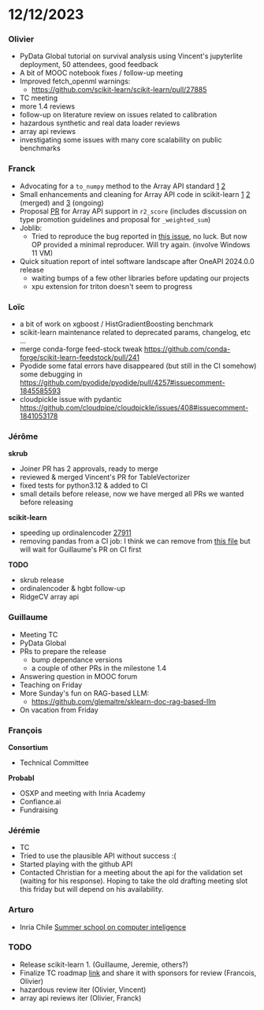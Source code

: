 # 12/12/2023

### Olivier

- PyData Global tutorial on survival analysis using Vincent's jupyterlite
  deployment, 50 attendees, good feedback
- A bit of MOOC notebook fixes / follow-up meeting
- Improved fetch_openml warnings:
    - https://github.com/scikit-learn/scikit-learn/pull/27885
- TC meeting
- more 1.4 reviews
- follow-up on literature review on issues related to calibration
- hazardous synthetic and real data loader reviews
- array api reviews
- investigating some issues with many core scalability on public benchmarks

### Franck

- Advocating for a `to_numpy` method to the  Array API standard [1](https://github.com/data-apis/array-api/issues/710#issuecomment-1845425319) [2](https://github.com/data-apis/array-api/issues/626#issuecomment-1851698357)
- Small enhancements and cleaning for Array API code in scikit-learn [1](https://github.com/scikit-learn/scikit-learn/pull/27939) [2](https://github.com/scikit-learn/scikit-learn/pull/27941/files) (merged) and [3](https://github.com/scikit-learn/scikit-learn/pull/27940) (ongoing)
- Proposal [PR](https://github.com/scikit-learn/scikit-learn/pull/27904) for Array API support in `r2_score` (includes discussion on type promotion guidelines and proposal for `_weighted_sum`)
- Joblib:
    - Tried to reproduce the bug reported in [this issue](https://github.com/joblib/joblib/issues/1529), no luck. But now OP provided a minimal reproducer. Will try again. (involve Windows 11 VM)
- Quick situation report of intel software landscape after OneAPI 2024.0.0 release 
    - waiting bumps of a few other libraries before updating our projects
    - xpu extension for triton doesn't seem to progress

### Loïc

- a bit of work on xgboost / HistGradientBoosting benchmark
- scikit-learn maintenance related to deprecated params, changelog, etc ...
- merge conda-forge feed-stock tweak https://github.com/conda-forge/scikit-learn-feedstock/pull/241
- Pyodide some fatal errors have disappeared (but still in the CI somehow) some debugging in https://github.com/pyodide/pyodide/pull/4257#issuecomment-1845585593
- cloudpickle issue with pydantic https://github.com/cloudpipe/cloudpickle/issues/408#issuecomment-1841053178

### Jérôme

**skrub**

- Joiner PR has 2 approvals, ready to merge
- reviewed & merged Vincent's PR for TableVectorizer
- fixed tests for python3.12 & added to CI
- small details before release, now we have merged all PRs we wanted before releasing

**scikit-learn**

- speeding up ordinalencoder [27911](https://github.com/scikit-learn/scikit-learn/pull/27911)
- removing pandas from a CI job: I think we can remove from [this file](https://github.com/scikit-learn/scikit-learn/blob/6291f668fc0f308e4f048d23ac42e6f3c9f4a1b1/build_tools/azure/py38_conda_defaults_openblas_linux-64_conda.lock#L90) but will wait for Guillaume's PR on CI first

**TODO**

- skrub release
- ordinalencoder & hgbt follow-up
- RidgeCV array api


### Guillaume

- Meeting TC
- PyData Global
- PRs to prepare the release
    - bump dependance versions
    - a couple of other PRs in the milestone 1.4
- Answering question in MOOC forum
- Teaching on Friday
- More Sunday's fun on RAG-based LLM:
    - https://github.com/glemaitre/sklearn-doc-rag-based-llm
- On vacation from Friday

### François

**Consortium** 

- Technical Committee

**Probabl**

- OSXP and meeting with Inria Academy
- Confiance.ai
- Fundraising

### Jérémie

- TC
- Tried to use the plausible API without success :(
- Started playing with the github API
- Contacted Christian for a meeting about the api for the validation set (waiting for his response). Hoping to take the old drafting meeting slot this friday but will depend on his availability.

### Arturo

- Inria Chile [Summer school on computer inteligence](https://www.evic.cl/)

### TODO

- Release scikit-learn 1. (Guillaume, Jeremie, others?)
- Finalize TC roadmap [link](https://docs.google.com/document/d/1cgo5JzL0YON8u6e4I90mGKPSBesAMF5XJAf24cvoFkQ/edit) and share it with sponsors for review (Francois, Olivier)
- hazardous review iter (Olivier, Vincent)
- array api reviews iter (Olivier, Franck)
